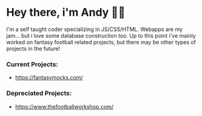 # Hey there, i'm Andy 👋🏼

I'm a self taught coder specializing in JS/CSS/HTML.  Webapps are my jam... but i love some database construction too.  Up to this point i've mainly worked on fantasy football related projects, but there may be other types of projects in the future!  

### Current Projects:
- https://fantasymocks.com/


### Depreciated Projects:
- https://www.thefootballworkshop.com/


<!---
AndyEst/AndyEst is a ✨ special ✨ repository because its `README.md` (this file) appears on your GitHub profile.
You can click the Preview link to take a look at your changes.
--->
